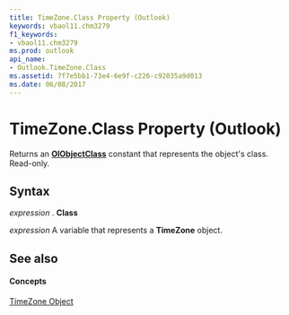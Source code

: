 ```yaml
---
title: TimeZone.Class Property (Outlook)
keywords: vbaol11.chm3279
f1_keywords:
- vbaol11.chm3279
ms.prod: outlook
api_name:
- Outlook.TimeZone.Class
ms.assetid: 7f7e5bb1-73e4-6e9f-c226-c92035a9d013
ms.date: 06/08/2017
---
```



# TimeZone.Class Property (Outlook)

Returns an  **[OlObjectClass](olobjectclass-enumeration-outlook.md)** constant that represents the object's class. Read-only.


## Syntax

 _expression_ . **Class**

 _expression_ A variable that represents a **TimeZone** object.


## See also


#### Concepts


[TimeZone Object](timezone-object-outlook.md)


